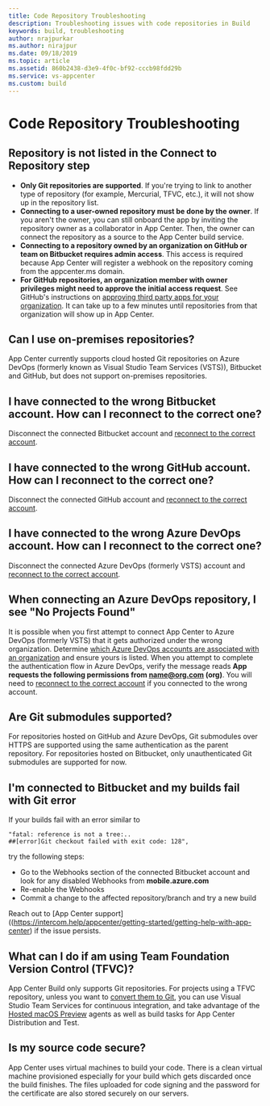 ```yaml
---
title: Code Repository Troubleshooting
description: Troubleshooting issues with code repositories in Build
keywords: build, troubleshooting
author: nrajpurkar
ms.author: nirajpur
ms.date: 09/18/2019
ms.topic: article
ms.assetid: 860b2438-d3e9-4f0c-bf92-cccb98fdd29b
ms.service: vs-appcenter
ms.custom: build
---
```


# Code Repository Troubleshooting

## <a name="not-listed"/>Repository is not listed in the Connect to Repository step

* **Only Git repositories are supported**. If you're trying to link to another type of repository (for example, Mercurial, TFVC, etc.), it will not show up in the repository list.
* **Connecting to a user-owned repository must be done by the owner**. If you aren't the owner, you can still onboard the app by inviting the repository owner as a collaborator in App Center. Then, the owner can connect the repository as a source to the App Center build service.
* **Connecting to a repository owned by an organization on GitHub or team on Bitbucket requires admin access**. This access is required because App Center will register a webhook on the repository coming from the appcenter.ms domain.
* **For GitHub repositories, an organization member with owner privileges might need to approve the initial access request**. See GitHub's instructions on [approving third party apps for your organization](https://help.github.com/articles/approving-third-party-applications-for-your-organization/). It can take up to a few minutes until repositories from that organization will show up in App Center.

## <a name="on-premises"/>Can I use on-premises repositories?

App Center currently supports cloud hosted Git repositories on Azure DevOps (formerly known as Visual Studio Team Services (VSTS)), Bitbucket and GitHub, but does not support on-premises repositories.

## <a name="wrong-bitbucket"/>I have connected to the wrong Bitbucket account. How can I reconnect to the correct one?

Disconnect the connected Bitbucket account and [reconnect to the correct account](~/build/connect.md#bitbucket).

## <a name="reconnect-github"/>I have connected to the wrong GitHub account. How can I reconnect to the correct one?

Disconnect the connected GitHub account and [reconnect to the correct account](~/build/connect.md#github).

## <a name="wrong-VSTS"/>I have connected to the wrong Azure DevOps account. How can I reconnect to the correct one?

Disconnect the connected Azure DevOps (formerly VSTS) account and [reconnect to the correct account](~/build/connect.md#vsts).

## <a name="not-listed"/>When connecting an Azure DevOps repository, I see "No Projects Found"

It is possible when you first attempt to connect App Center to Azure DevOps (formerly VSTS) that it gets authorized under the wrong organization. Determine [which Azure DevOps accounts are associated with an organization](https://app.vsaex.visualstudio.com/me?mkt=en-US) and ensure yours is listed. When you attempt to complete the authentication flow in Azure DevOps, verify the message reads **App requests the following permissions from name@org.com (org)**. You will need to [reconnect to the correct account](#wrong-VSTS) if you connected to the wrong account.

## <a name="git-sub"/>Are Git submodules supported?

For repositories hosted on GitHub and Azure DevOps, Git submodules over HTTPS are supported using the same authentication as the parent repository. 
For repositories hosted on Bitbucket, only unauthenticated Git submodules are supported for now.

## <a name="bitbucket-git"/>I'm connected to Bitbucket and my builds fail with Git error

If your builds fail with an error similar to

```Text
"fatal: reference is not a tree:..
##[error]Git checkout failed with exit code: 128",
```

try the following steps:

* Go to the Webhooks section of the connected Bitbucket account and look for any disabled Webhooks from **mobile.azure.com**
* Re-enable the Webhooks
* Commit a change to the affected repository/branch and try a new build

Reach out to [App Center support]((https://intercom.help/appcenter/getting-started/getting-help-with-app-center) if the issue persists.

## <a name="tfvc"/>What can I do if am using Team Foundation Version Control (TFVC)?

App Center Build only supports Git repositories. For projects using a TFVC repository, unless you want to [convert them to Git](https://docs.microsoft.com/vsts/git/import-from-tfvc), you can use Visual Studio Team Services for continuous integration, and take advantage of the [Hosted macOS Preview](https://docs.microsoft.com/vsts/build-release/apps/mobile/xcode-ios?tabs=vsts) agents as well as build tasks for App Center Distribution and Test.

## <a name="code-source-secure"/>Is my source code secure?

App Center uses virtual machines to build your code. There is a clean virtual machine provisioned especially for your build which gets discarded once the build finishes. The files uploaded for code signing and the password for the certificate are also stored securely on our servers.
